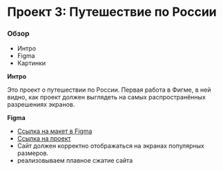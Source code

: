 # Проект 3: Путешествие по России

### Обзор
* Интро
* Figma
* Картинки

**Интро**

Это проект о путешествии по России.
Первая работа в Фигме, в ней видно, как проект должен выглядеть на самых распространённых разрешениях экранов.

**Figma**

* [Ссылка на макет в Figma](https://www.figma.com/file/5S2WSbEFL6awjVWJ0NWL8Q/Sprint-3_-Russia-_-desktop-mobile?node-id=28503%3A0)
* [Ссылка на проект](https://tatyanav1987.github.io/russian-travel/)
* Сайт должен корректно отображаться на экранах популярных размеров.
* реализовываем плавное сжатие сайта
